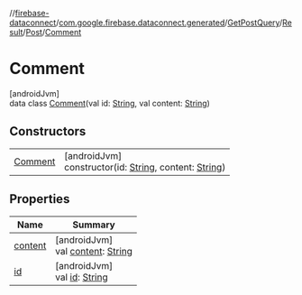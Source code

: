//[firebase-dataconnect](../../../../../../index.md)/[com.google.firebase.dataconnect.generated](../../../../index.md)/[GetPostQuery](../../../index.md)/[Result](../../index.md)/[Post](../index.md)/[Comment](index.md)

# Comment

[androidJvm]\
data class [Comment](index.md)(val id: [String](https://kotlinlang.org/api/latest/jvm/stdlib/kotlin/-string/index.html), val content: [String](https://kotlinlang.org/api/latest/jvm/stdlib/kotlin/-string/index.html))

## Constructors

| | |
|---|---|
| [Comment](-comment.md) | [androidJvm]<br>constructor(id: [String](https://kotlinlang.org/api/latest/jvm/stdlib/kotlin/-string/index.html), content: [String](https://kotlinlang.org/api/latest/jvm/stdlib/kotlin/-string/index.html)) |

## Properties

| Name | Summary |
|---|---|
| [content](content.md) | [androidJvm]<br>val [content](content.md): [String](https://kotlinlang.org/api/latest/jvm/stdlib/kotlin/-string/index.html) |
| [id](id.md) | [androidJvm]<br>val [id](id.md): [String](https://kotlinlang.org/api/latest/jvm/stdlib/kotlin/-string/index.html) |
